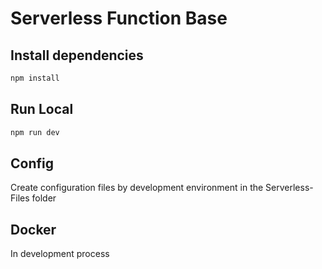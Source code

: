 # Serverless Function Base

## Install dependencies

```bash
npm install
```

## Run Local

```bash
npm run dev
```
## Config

<p>Create configuration files by development environment in the Serverless-Files folder</p>

## Docker

<p>In development process</p>